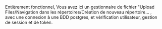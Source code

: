 Entièrement fonctionnel,
Vous avez ici un gestionnaire de fichier "Upload Files/Navigation dans les répertoires/Création de nouveau répertoire... ,
avec une connexion à une BDD postgres, et vérification utilisateur, gestion de session et de token.
